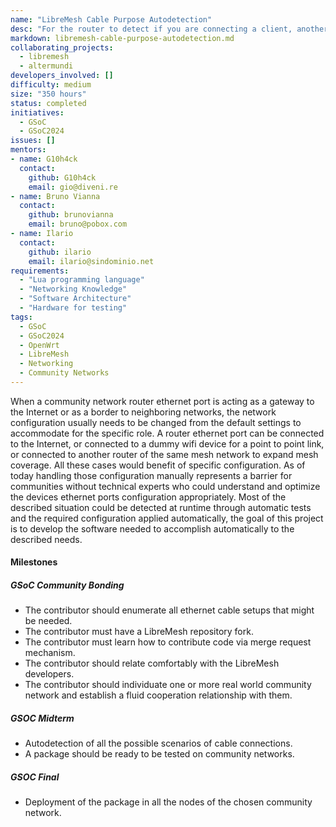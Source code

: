 ```yaml
---
name: "LibreMesh Cable Purpose Autodetection"
desc: "For the router to detect if you are connecting a client, another router, an internet connection, and to configure itself accordingly at runtime"
markdown: libremesh-cable-purpose-autodetection.md
collaborating_projects:
  - libremesh
  - altermundi
developers_involved: []
difficulty: medium
size: "350 hours"
status: completed
initiatives:
  - GSoC
  - GSoC2024
issues: []
mentors:
- name: G10h4ck
  contact:
    github: G10h4ck
    email: gio@diveni.re
- name: Bruno Vianna
  contact:
    github: brunovianna
    email: bruno@pobox.com
- name: Ilario
  contact:
    github: ilario
    email: ilario@sindominio.net
requirements:
  - "Lua programming language"
  - "Networking Knowledge"
  - "Software Architecture"
  - "Hardware for testing"
tags:
  - GSoC
  - GSoC2024
  - OpenWrt
  - LibreMesh
  - Networking
  - Community Networks
---
```


When a community network router ethernet port is acting as a gateway to the
Internet or as a border to neighboring networks, the network configuration
usually needs to be changed from the default settings to accommodate for the
specific role.
A router ethernet port can be connected to the Internet, or connected to a dummy
wifi device for a point to point link, or connected to another router of the
same mesh network to expand mesh coverage.
All these cases would benefit of specific configuration. As of today handling
those configuration manually represents a barrier for communities without
technical experts who could understand and optimize the devices ethernet ports
configuration appropriately.
Most of the described situation could be detected at runtime through automatic
tests and the required configuration applied automatically, the goal of this
project is to develop the software needed to accomplish automatically to the
described needs.


#### Milestones

##### GSoC Community Bonding

* The contributor should enumerate all ethernet cable setups that might be needed.
* The contributor must have a LibreMesh repository fork.
* The contributor must learn how to contribute code via merge request mechanism.
* The contributor should relate comfortably with the LibreMesh developers.
* The contributor should individuate one or more real world community network and establish a fluid cooperation relationship with them.


##### GSOC Midterm

* Autodetection of all the possible scenarios of cable connections.
* A package should be ready to be tested on community networks.


##### GSOC Final

* Deployment of the package in all the nodes of the chosen community network.
